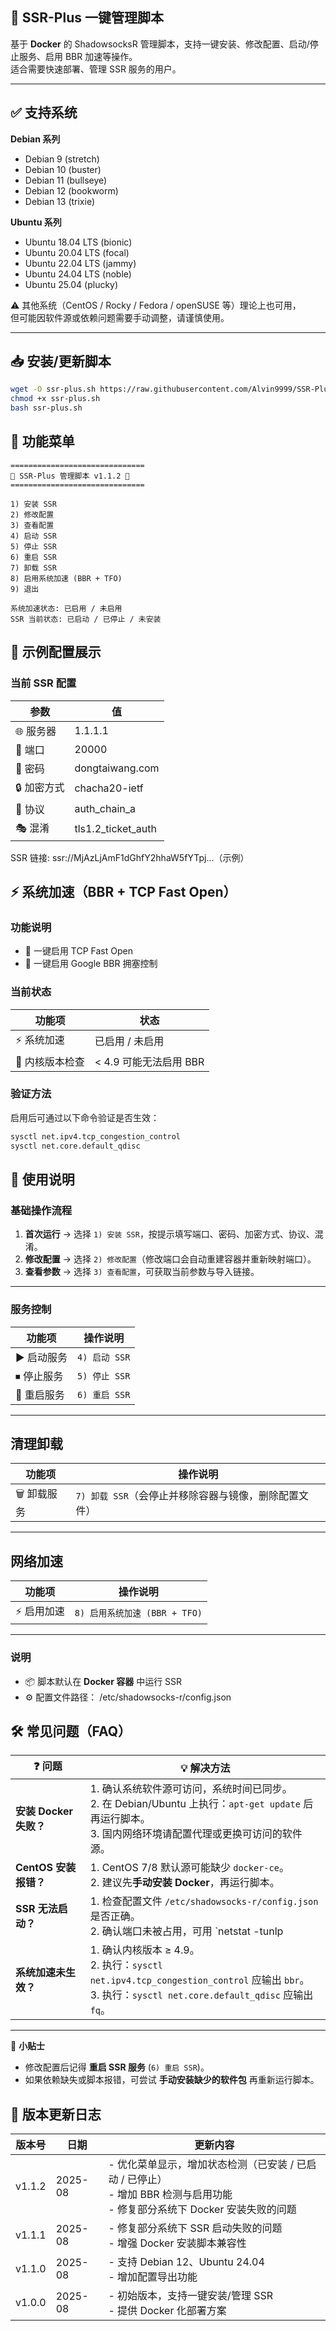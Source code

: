 ## 🚀 SSR-Plus 一键管理脚本

基于 **Docker** 的 ShadowsocksR 管理脚本，支持一键安装、修改配置、启动/停止服务、启用 BBR 加速等操作。  
适合需要快速部署、管理 SSR 服务的用户。

---

## ✅ 支持系统

**Debian 系列**
- Debian 9 (stretch)  
- Debian 10 (buster)  
- Debian 11 (bullseye)  
- Debian 12 (bookworm)  
- Debian 13 (trixie)  

**Ubuntu 系列**
- Ubuntu 18.04 LTS (bionic)  
- Ubuntu 20.04 LTS (focal)  
- Ubuntu 22.04 LTS (jammy)  
- Ubuntu 24.04 LTS (noble)  
- Ubuntu 25.04 (plucky)  

⚠️ 其他系统（CentOS / Rocky / Fedora / openSUSE 等）理论上也可用，  
但可能因软件源或依赖问题需要手动调整，请谨慎使用。

---

## 📥 安装/更新脚本

```bash
wget -O ssr-plus.sh https://raw.githubusercontent.com/Alvin9999/SSR-Plus/main/ssr-plus.sh
chmod +x ssr-plus.sh
bash ssr-plus.sh
```

## 📖 功能菜单

```text
==============================
🚀 SSR-Plus 管理脚本 v1.1.2 🚀
==============================

1) 安装 SSR
2) 修改配置
3) 查看配置
4) 启动 SSR
5) 停止 SSR
6) 重启 SSR
7) 卸载 SSR
8) 启用系统加速 (BBR + TFO)
9) 退出

系统加速状态: 已启用 / 未启用
SSR 当前状态: 已启动 / 已停止 / 未安装

```
## 🔑 示例配置展示

### 当前 SSR 配置
| 参数       | 值                |
|------------|-------------------|
| 🌐 服务器   | 1.1.1.1           |
| 🔌 端口     | 20000             |
| 🔑 密码     | dongtaiwang.com   |
| 🔒 加密方式 | chacha20-ietf     |
| 📜 协议     | auth_chain_a      |
| 🎭 混淆     | tls1.2_ticket_auth |


SSR 链接:
ssr://MjAzLjAmF1dGhfY2hhaW5fYTpj...（示例）


## ⚡ 系统加速（BBR + TCP Fast Open）

### 功能说明
- 🚀 一键启用 TCP Fast Open  
- 🚀 一键启用 Google BBR 拥塞控制  

### 当前状态
| 功能项        | 状态                  |
|---------------|-----------------------|
| ⚡ 系统加速    | 已启用 / 未启用       |
| 🔧 内核版本检查 | < 4.9 可能无法启用 BBR |

### 验证方法
启用后可通过以下命令验证是否生效： 

```bash
sysctl net.ipv4.tcp_congestion_control
sysctl net.core.default_qdisc
```

## 🧭 使用说明

### 基础操作流程
1. **首次运行** → 选择 `1) 安装 SSR`，按提示填写端口、密码、加密方式、协议、混淆。  
2. **修改配置** → 选择 `2) 修改配置`（修改端口会自动重建容器并重新映射端口）。  
3. **查看参数** → 选择 `3) 查看配置`，可获取当前参数与导入链接。  

---

### 服务控制
| 功能项 | 操作说明 |
|--------|----------|
| ▶️ 启动服务 | `4) 启动 SSR` |
| ⏹ 停止服务 | `5) 停止 SSR` |
| 🔄 重启服务 | `6) 重启 SSR` |

---

## 清理卸载
| 功能项 | 操作说明 |
|--------|----------|
| 🗑 卸载服务 | `7) 卸载 SSR`（会停止并移除容器与镜像，删除配置文件） |

---

## 网络加速
| 功能项 | 操作说明 |
|--------|----------|
| ⚡ 启用加速 | `8) 启用系统加速 (BBR + TFO)` |

---

### 说明
- 📦 脚本默认在 **Docker 容器** 中运行 SSR  
- ⚙️ 配置文件路径： /etc/shadowsocks-r/config.json
 
## 🛠 常见问题（FAQ）

| ❓ 问题 | 💡 解决方法 |
|---------|-------------|
| **安装 Docker 失败？** | 1. 确认系统软件源可访问，系统时间已同步。<br>2. 在 Debian/Ubuntu 上执行：`apt-get update` 后再运行脚本。<br>3. 国内网络环境请配置代理或更换可访问的软件源。 |
| **CentOS 安装报错？** | 1. CentOS 7/8 默认源可能缺少 `docker-ce`。<br>2. 建议先**手动安装 Docker**，再运行脚本。 |
| **SSR 无法启动？** | 1. 检查配置文件 `/etc/shadowsocks-r/config.json` 是否正确。<br>2. 确认端口未被占用，可用 `netstat -tunlp | grep 端口号` 检查。 |
| **系统加速未生效？** | 1. 确认内核版本 ≥ 4.9。<br>2. 执行：`sysctl net.ipv4.tcp_congestion_control` 应输出 `bbr`。<br>3. 执行：`sysctl net.core.default_qdisc` 应输出 `fq`。 |

---

📌 **小贴士**  
- 修改配置后记得 **重启 SSR 服务** (`6) 重启 SSR`)。  
- 如果依赖缺失或脚本报错，可尝试 **手动安装缺少的软件包** 再重新运行脚本。  



## 📌 版本更新日志

| 版本号 | 日期      | 更新内容 |
|--------|-----------|----------|
| v1.1.2 | 2025-08   | - 优化菜单显示，增加状态检测（已安装 / 已启动 / 已停止）<br>- 增加 BBR 检测与启用功能<br>- 修复部分系统下 Docker 安装失败的问题 |
| v1.1.1 | 2025-08   | - 修复部分系统下 SSR 启动失败的问题<br>- 增强 Docker 安装脚本兼容性 |
| v1.1.0 | 2025-08   | - 支持 Debian 12、Ubuntu 24.04<br>- 增加配置导出功能 |
| v1.0.0 | 2025-08   | - 初始版本，支持一键安装/管理 SSR<br>- 提供 Docker 化部署方案 |
